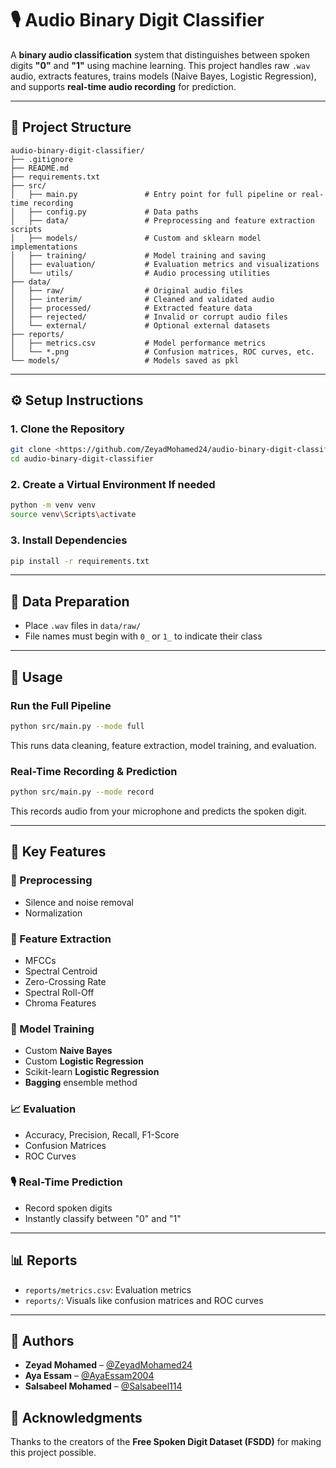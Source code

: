 # 🎙️ Audio Binary Digit Classifier

A **binary audio classification** system that distinguishes between spoken digits **"0"** and **"1"** using machine learning. This project handles raw `.wav` audio, extracts features, trains models (Naive Bayes, Logistic Regression), and supports **real-time audio recording** for prediction.

---

## 📁 Project Structure

```
audio-binary-digit-classifier/
├── .gitignore
├── README.md
├── requirements.txt
├── src/
│   ├── main.py               # Entry point for full pipeline or real-time recording
│   ├── config.py             # Data paths
│   ├── data/                 # Preprocessing and feature extraction scripts
│   ├── models/               # Custom and sklearn model implementations
│   ├── training/             # Model training and saving
│   ├── evaluation/           # Evaluation metrics and visualizations
│   └── utils/                # Audio processing utilities
├── data/
│   ├── raw/                  # Original audio files
│   ├── interim/              # Cleaned and validated audio
│   ├── processed/            # Extracted feature data
│   ├── rejected/             # Invalid or corrupt audio files
│   └── external/             # Optional external datasets
├── reports/
│   ├── metrics.csv           # Model performance metrics
│   └── *.png                 # Confusion matrices, ROC curves, etc.
└── models/                   # Models saved as pkl 

```

---

## ⚙️ Setup Instructions

### 1. Clone the Repository

```bash
git clone <https://github.com/ZeyadMohamed24/audio-binary-digit-classifier.git>
cd audio-binary-digit-classifier
```

### 2. Create a Virtual Environment If needed

```bash
python -m venv venv
source venv\Scripts\activate
```

### 3. Install Dependencies

```bash
pip install -r requirements.txt
```

---

## 📂 Data Preparation

- Place `.wav` files in `data/raw/`
- File names must begin with `0_` or `1_` to indicate their class

---

## 🚀 Usage

### Run the Full Pipeline

```bash
python src/main.py --mode full
```

This runs data cleaning, feature extraction, model training, and evaluation.

### Real-Time Recording & Prediction

```bash
python src/main.py --mode record
```

This records audio from your microphone and predicts the spoken digit.

---

## 🎯 Key Features

### 🔧 Preprocessing

- Silence and noise removal
- Normalization

### 🎵 Feature Extraction

- MFCCs
- Spectral Centroid
- Zero-Crossing Rate
- Spectral Roll-Off
- Chroma Features

### 🤖 Model Training

- Custom **Naive Bayes**
- Custom **Logistic Regression**
- Scikit-learn **Logistic Regression**
- **Bagging** ensemble method

### 📈 Evaluation

- Accuracy, Precision, Recall, F1-Score
- Confusion Matrices
- ROC Curves

### 🎙️ Real-Time Prediction

- Record spoken digits
- Instantly classify between "0" and "1"

---

## 📊 Reports

- `reports/metrics.csv`: Evaluation metrics
- `reports/`: Visuals like confusion matrices and ROC curves

---
## 👥 Authors

- **Zeyad Mohamed** – [@ZeyadMohamed24](https://github.com/ZeyadMohamed24)
- **Aya Essam** – [@AyaEssam2004](https://github.com/AyaEssam2004)
- **Salsabeel Mohamed** – [@Salsabeel114](https://github.com/Salsabeel114)


## 🙏 Acknowledgments

Thanks to the creators of the **Free Spoken Digit Dataset (FSDD)** for making this project possible.
